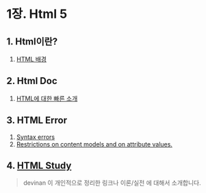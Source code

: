 # 1장. Html 5

## 1. Html이란?

1. [HTML 배경](./1.%20history.md)

## 2. Html Doc

1. [HTML에 대한 빠른 소개](./2.%20html%20Doc.md)

## 3. HTML Error

1. [Syntax errors](./3.%20html%20Error.md)
2. [Restrictions on content models and on attribute values.](./3.%20html%20Error.md)

## 4. [HTML Study](https://github.com/devinan/parrot-Html)

> devinan 이 개인적으로 정리한 링크나 이론/실전 에 대해서 소개합니다.
